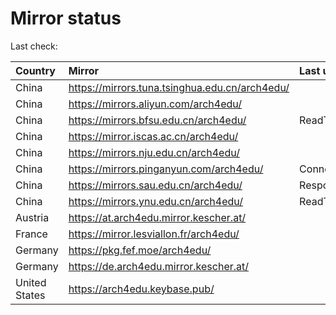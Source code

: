 <script src="./time.js"></script>
# Mirror status
Last check: <script type="text/javascript">localize(1670231996.825239);</script>

|Country|Mirror|Last update|
|:------|:-----|:----------|
|China|https://mirrors.tuna.tsinghua.edu.cn/arch4edu/|<script type="text/javascript">localize(1670222154);</script>|
|China|https://mirrors.aliyun.com/arch4edu/|<script type="text/javascript">localize(1670135541);</script>|
|China|https://mirrors.bfsu.edu.cn/arch4edu/|ReadTimeout|
|China|https://mirror.iscas.ac.cn/arch4edu/|<script type="text/javascript">localize(1670178808);</script>|
|China|https://mirrors.nju.edu.cn/arch4edu/|<script type="text/javascript">localize(1670135541);</script>|
|China|https://mirrors.pinganyun.com/arch4edu/|ConnectTimeout|
|China|https://mirrors.sau.edu.cn/arch4edu/|Response 500|
|China|https://mirrors.ynu.edu.cn/arch4edu/|ReadTimeout|
|Austria|https://at.arch4edu.mirror.kescher.at/|<script type="text/javascript">localize(1670178808);</script>|
|France|https://mirror.lesviallon.fr/arch4edu/|<script type="text/javascript">localize(1670178808);</script>|
|Germany|https://pkg.fef.moe/arch4edu/|<script type="text/javascript">localize(1670178808);</script>|
|Germany|https://de.arch4edu.mirror.kescher.at/|<script type="text/javascript">localize(1670178808);</script>|
|United States|https://arch4edu.keybase.pub/|<script type="text/javascript">localize(1670178808);</script>|

<script src="./tablefilter/tablefilter.js"></script>
<script src="./table.js"></script>